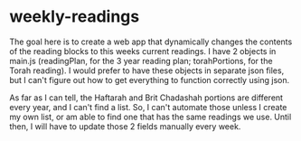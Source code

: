 # weekly-readings
The goal here is to create a web app that dynamically changes the contents of the reading blocks to this weeks current readings. I have 2 objects in main.js (readingPlan, for the 3 year reading plan; torahPortions, for the Torah reading). I would prefer to have these objects in separate json files, but I can't figure out how to get everything to function correctly using json. 

As far as I can tell, the Haftarah and Brit Chadashah portions are different every year, and I can't find a list. So, I can't automate those unless I create my own list, or am able to find one that has the same readings we use. Until then, I will have to update those 2 fields manually every week.
